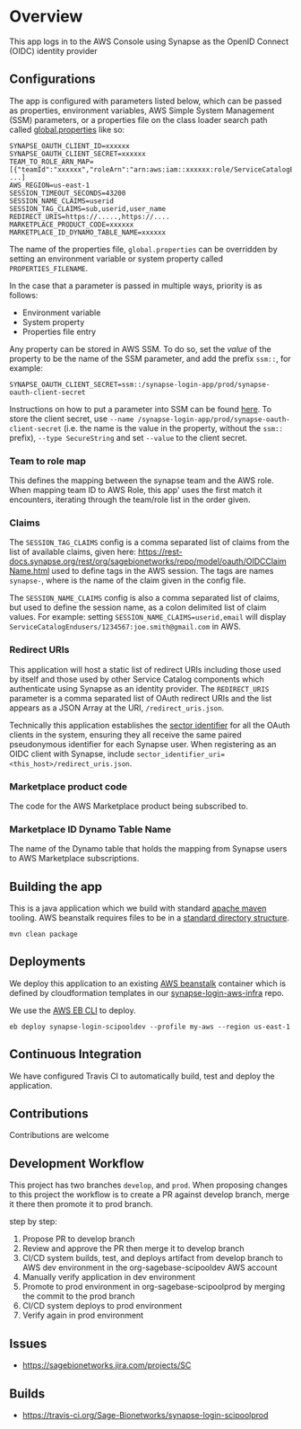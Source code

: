 # Overview
This app logs in to the AWS Console using Synapse as the OpenID Connect
(OIDC) identity provider

## Configurations
The app is configured with parameters listed below, which can be passed as
properties, environment variables, AWS Simple System Management (SSM) parameters,
or a properties file on the class loader search path called 
[global.properties](src/main/resources/global.properties)
like so:

```
SYNAPSE_OAUTH_CLIENT_ID=xxxxxx
SYNAPSE_OAUTH_CLIENT_SECRET=xxxxxx
TEAM_TO_ROLE_ARN_MAP=[{"teamId":"xxxxxx","roleArn":"arn:aws:iam::xxxxxx:role/ServiceCatalogEndusers"}, ...]
AWS_REGION=us-east-1
SESSION_TIMEOUT_SECONDS=43200
SESSION_NAME_CLAIMS=userid
SESSION_TAG_CLAIMS=sub,userid,user_name
REDIRECT_URIS=https://.....,https://....
MARKETPLACE_PRODUCT_CODE=xxxxxx
MARKETPLACE_ID_DYNAMO_TABLE_NAME=xxxxxx

```

The name of the properties file, `global.properties` can be overridden by setting an environment variable or 
system property called `PROPERTIES_FILENAME`.

In the case that a parameter is passed in multiple ways, priority is as follows:
- Environment variable
- System property
- Properties file entry

Any property can be stored in AWS SSM.  To do so, set the *value* of the property to be the name of the SSM parameter, and add the prefix `ssm::`, for example:

```
SYNAPSE_OAUTH_CLIENT_SECRET=ssm::/synapse-login-app/prod/synapse-oauth-client-secret
```

Instructions on how to put a parameter into SSM can be found [here](https://docs.aws.amazon.com/cli/latest/reference/ssm/put-parameter.html).  To store the client secret, use `--name /synapse-login-app/prod/synapse-oauth-client-secret` (i.e. the name is the value in the property, without the `ssm::` prefix), `--type SecureString` and set `--value` to the client secret.

### Team to role map
This defines the mapping between the synapse team and the AWS role. When
mapping team ID to AWS Role, this app' uses the first match it encounters,
iterating through the team/role list in the order given. 

### Claims
The `SESSION_TAG_CLAIMS` config is a comma separated list of claims from the list of
available claims, given here:
https://rest-docs.synapse.org/rest/org/sagebionetworks/repo/model/oauth/OIDCClaimName.html
used to define tags in the AWS session.  The tags are names `synapse-`<claim name>, where <claim name> is the name of the claim given in the config file.

The `SESSION_NAME_CLAIMS` config is also a comma separated list of claims, but used to define the session name, as a colon delimited list of claim values. For example: setting `SESSION_NAME_CLAIMS=userid,email` will display
`ServiceCatalogEndusers/1234567:joe.smith@gmail.com` in AWS. 

### Redirect URIs
This application will host a static list of redirect URIs including those used by itself and those used by other Service Catalog components which authenticate using Synapse as an identity provider. The `REDIRECT_URIS` parameter is a comma separated list of OAuth redirect URIs and the list appears as a JSON Array at the URI, `/redirect_uris.json`.

Technically this application establishes the [sector identifier](https://openid.net/specs/openid-connect-registration-1_0.html#SectorIdentifierValidation) for all the OAuth clients in the system, ensuring they all receive the same paired pseudonymous identifier for each Synapse user.  When registering as an OIDC client with Synapse, include `sector_identifier_uri=<this_host>/redirect_uris.json`.


### Marketplace product code
The code for the AWS Marketplace product being subscribed to.

### Marketplace ID Dynamo Table Name
The name of the Dynamo table that holds the mapping from Synapse users to AWS Marketplace subscriptions.

## Building the app
This is a java application which we build with standard [apache maven](https://maven.apache.org/what-is-maven.html)
tooling. AWS beanstalk requires files to be in a
[standard directory structure](https://docs.aws.amazon.com/elasticbeanstalk/latest/dg/java-tomcat-platform-directorystructure.html).

```buildoutcfg
mvn clean package
```

## Deployments
We deploy this application to an existing [AWS beanstalk](https://aws.amazon.com/elasticbeanstalk/)
container which is defined by cloudformation templates in our
[synapse-login-aws-infra](https://github.com/Sage-Bionetworks/synapse-login-aws-infra) repo.

We use the [AWS EB CLI](https://docs.aws.amazon.com/elasticbeanstalk/latest/dg/eb-cli3.html)
to deploy.

```
eb deploy synapse-login-scipooldev --profile my-aws --region us-east-1
```

## Continuous Integration
We have configured Travis CI to automatically build, test and deploy the application.

## Contributions
Contributions are welcome

## Development Workflow
This project has two branches `develop`, and `prod`.  When proposing changes to this project
the workflow is to create a PR against develop branch, merge it there then promote it to
prod branch.

step by step:
1. Propose PR to develop branch
2. Review and approve the PR then merge it to develop branch
3. CI/CD system builds, test, and deploys artifact from develop branch to AWS dev
environment in the org-sagebase-scipooldev AWS account
4. Manually verify application in dev environment
5. Promote to prod environment in org-sagebase-scipoolprod by merging the commit to the
prod branch
6. CI/CD system deploys to prod environment
7. Verify again in prod environment

## Issues
* https://sagebionetworks.jira.com/projects/SC

## Builds
* https://travis-ci.org/Sage-Bionetworks/synapse-login-scipoolprod

